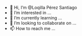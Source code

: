 - 👋 Hi, I’m @Loqilla Pérez Santiago
- 👀 I’m interested in ...
- 🌱 I’m currently learning ...
- 💞️ I’m looking to collaborate on ...
- 📫 How to reach me ...

<!---
Loqilla/Loqilla is a ✨ special ✨ repository because its `README.md` (this file) appears on your GitHub profile.
You can click the Preview link to take a look at your changes.
--->

